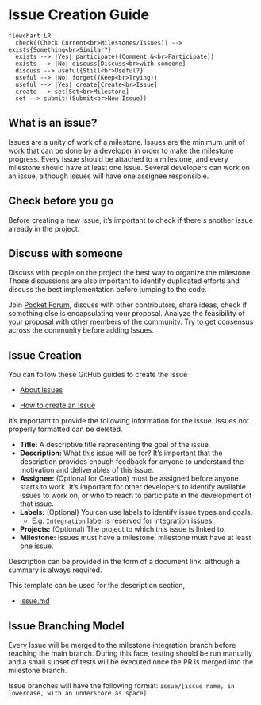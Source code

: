 # Issue Creation Guide

```mermaid
flowchart LR
  check((Check Current<br>Milestones/Issues)) --> exists{Something<br>Similar?}
  exists --> |Yes| participate((Comment &<br>Participate))
  exists --> |No| discuss[Discuss<br>with someone]
  discuss --> useful{Still<br>Useful?}
  useful --> |No| forget((Keep<br>Trying))
  useful --> |Yes| create[Create<br>Issue]
  create --> set[Set<br>Milestone]
  set --> submit((Submit<br>New Issue))
```

## What is an issue?

Issues are a unity of work of a milestone. Issues are the minimum unit of work that can be done by a developer in order to make the milestone progress. Every issue should be attached to a milestone, and every milestone should have at least one issue. Several developers can work on an issue, although issues will have one assignee responsible.

## Check before you go

Before creating a new issue, it’s important to check if there's another issue already in the project.

## Discuss with someone

Discuss with people on the project the best way to organize the milestone. Those discussions are also important to identify duplicated efforts and discuss the best implementation before jumping to the code.

Join [Pocket Forum](https://forum.pokt.network/), discuss with other contributors, share ideas, check if something else is encapsulating your proposal. Analyze the feasibility of your proposal with other members of the community. Try to get consensus across the community before adding Issues.

## Issue Creation

You can follow these GitHub guides to create the issue

* [About Issues](https://docs.github.com/en/issues/tracking-your-work-with-issues/about-issues)

* [How to create an Issue](https://docs.github.com/en/issues/tracking-your-work-with-issues/creating-an-issue)

It’s important to provide the following information for the issue. Issues not properly formatted can be deleted.

- **Title:** A descriptive title representing the goal of the issue.
- **Description:** What this issue will be for? It’s important that the description provides enough feedback for anyone to understand the motivation and deliverables of this issue.
- **Assignee:** (Optional for Creation) must be assigned before anyone starts to work. It’s important for other developers to identify available issues to work on, or who to reach to participate in the development of that issue.
- **Labels:** (Optional) You can use labels to identify issue types and goals.
    - E.g. `Integration` label is reserved for integration issues.
- **Projects:** (Optional) The project to which this issue is linked to.
- **Milestone:** Issues must have a milestone, milestone must have at least one issue.

Description can be provided in the form of a document link, although a summary is always required.

This template can be used for the description section,

* [issue.md](../../../.github/ISSUE_TEMPLATE/issue.md)

## Issue Branching Model

Every Issue will be merged to the milestone integration branch before reaching the main branch. During this face, testing should be run manually and a small subset of tests will be executed once the PR is merged into the milestone branch.

Issue branches will have the following format: `issue/[issue name, in lowercase, with an underscore as space]`
